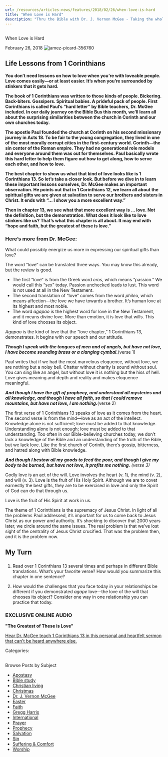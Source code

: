 ```yaml
---
url: /resources/articles-news/features/2018/02/26/when-love-is-hard
title: "When Love is Hard"
description: "Thru the Bible with Dr. J. Vernon McGee - Taking the whole Word to the whole world"
---
```







## 
 When Love is Hard


February 26, 2018
![jamez-picard-356760](https://ttb.org/images/default-source/Features-and-News/jamez-picard-356760.jpg?sfvrsn=c98b1d16_0 "jamez-picard-356760")




## Life Lessons from 1 Corinthians


**You don’t need lessons on how to love when you’re with loveable people. Love comes easily—or at least easier. It’s when you’re surrounded by stinkers that it gets hard.** 


**The book of 1 Corinthians was written to those kinds of people. Bickering. Back-biters. Gossipers. Spiritual babies. A prideful pack of people. First Corinthians is called Paul’s “hard letter” by Bible teachers, Dr. McGee included. In our daily journey on the Bible Bus this month, we’ll learn all about the surprising similarities between the church in Corinth and our own churches today.**


**The apostle Paul founded the church at Corinth on his second missionary journey in Acts 18. To be fair to the young congregation, they lived in one of the most morally corrupt cities in the first-century world. Corinth—the sin center of the Roman empire. They had no generational role models and everyone around them was out for themselves. Paul basically wrote this hard letter to help them figure out how to get along, how to serve each other, and how to love.** 


**The best chapter to show us what that kind of love looks like is 1 Corinthians 13. So let’s take a closer look. But before we dive in to learn these important lessons ourselves, Dr. McGee makes an important observation. He points out that in 1 Corinthians 12, we learn all about the spiritual gifts we are given at salvation to serve our brothers and sisters in Christ. It ends with “… I show you a more excellent way.”** 


**Then in chapter 13, we see what that more excellent way is … love. Not the definition, but the demonstration. What does it look like to love stinkers like us? That’s what this chapter is all about. It may end with “hope and faith, but the greatest of these is love.”** 


### Here’s more from Dr. McGee:


What could possibly energize us more in expressing our spiritual gifts than love? 


The word “love” can be translated three ways. You may know this already, but the review is good. 


* The first “love” is from the Greek word *eros*, which means “passion.” We would call this “sex” today. Passion unchecked leads to lust. This word is not used at all in the New Testament.
* The second translation of “love” comes from the word *phile*o, which means affection—the love we have towards a brother. It’s human love at its highest and most noble.
* The word *agapao* is the highest word for love in the New Testament, and it means divine love. More than emotion, it is love that wills. This kind of love chooses its object.


*Agapao* is the kind of love that the “love chapter,” 1 Corinthians 13, demonstrates. It begins with our speech and our attitude. 


***Though I speak with the tongues of men and of angels, but have not love, I have become sounding brass or a clanging cymbal.***(verse 1)


Paul writes that if we had the most marvelous eloquence, without love, we are nothing but a noisy bell. Chatter without charity is sound without soul. You can sing like an angel, but without love it is nothing but the hiss of hell. Love gives meaning and depth and reality and makes eloquence meaningful.


***And though I have the gift of prophecy, and understand all mysteries and all knowledge, and though I have all faith, so that I could remove mountains, but have not love, I am nothing.***(verse 2)


The first verse of 1 Corinthians 13 speaks of love as it comes from the heart. The second verse is from the mind—love as an act of the intellect. Knowledge alone is not sufficient; love must be added to that knowledge. Understanding alone is not enough; love must be added to that understanding. Too often in our Bible-believing churches today, we don’t lack a knowledge of the Bible and an understanding of the truth of the Bible, but we lack love. Like the first church of Corinth, there’s gossip, bitterness, and hatred along with Bible knowledge. 


***And though I bestow all my goods to feed the poor, and though I give my body to be burned, but have not love, it profits me nothing.*** *(verse 3)*


Godly love is an act of the will. Love involves the heart (v. 1), the mind (v. 2), and will (v. 3). Love is the fruit of His Holy Spirit. Although we are to covet earnestly the best gifts, they are to be exercised in love and only the Spirit of God can do that through us. 


Love is the fruit of His Spirit at work in us. 


The theme of 1 Corinthians is the supremacy of Jesus Christ. In light of all the problems Paul addressed, it’s important for us to come back to Jesus Christ as our power and authority. It’s shocking to discover that 2000 years later, we circle around the same issues. The real problem is that we’ve lost sight of the centrality of Jesus Christ crucified. That was the problem then, and it is the problem now.


## My Turn


### 


1. Read over 1 Corinthians 13 several times and perhaps in different Bible translations. What’s your favorite verse? How would you summarize this chapter in one sentence? 


2. How would the challenges that you face today in your relationships be different if you demonstrated *agape* love—the love of the will that chooses its object? Consider one way in one relationship you can practice that today. 


### EXCLUSIVE ONLINE AUDIO


**"The Greatest of These is Love"**  

[Hear Dr. McGee teach 1 Corinthians 13 in this personal and heartfelt sermon that can't be heard anywhere else.](http://www.TTB.org/1Corinthians)



Categories: 









## 
 Browse Posts by Subject


* [Apostasy](/resources/articles-news/-in-tags/tags/Apostasy)
* [Bible study](/resources/articles-news/-in-tags/tags/Bible-study)
* [Christian living](/resources/articles-news/-in-tags/tags/Christian-living)
* [Christmas](/resources/articles-news/-in-tags/tags/Christmas)
* [Dr. J. Vernon McGee](/resources/articles-news/-in-tags/tags/Dr-J-Vernon-McGee)
* [Easter](/resources/articles-news/-in-tags/tags/easter)
* [Faith](/resources/articles-news/-in-tags/tags/Faith)
* [Gregg Harris](/resources/articles-news/-in-tags/tags/Gregg-Harris)
* [International](/resources/articles-news/-in-tags/tags/International)
* [Prayer](/resources/articles-news/-in-tags/tags/prayer)
* [Prophecy](/resources/articles-news/-in-tags/tags/Prophecy)
* [Salvation](/resources/articles-news/-in-tags/tags/Salvation)
* [Sin](/resources/articles-news/-in-tags/tags/sin)
* [Suffering & Comfort](/resources/articles-news/-in-tags/tags/Suffering-Comfort)
* [Worship](/resources/articles-news/-in-tags/tags/worship)






